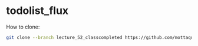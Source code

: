# todolist_flux

How to clone:

```bash
git clone --branch lecture_52_classcompleted https://github.com/mottaquikarim/todolist_flux
```
